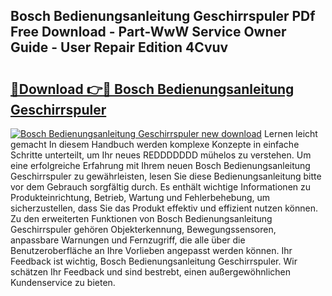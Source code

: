 ## Bosch Bedienungsanleitung Geschirrspuler PDf Free Download - Part-WwW Service Owner Guide - User Repair Edition 4Cvuv

# <h2><a href="http://df47c0.blite.top/?on=Bosch+Bedienungsanleitung+Geschirrspuler">🔗Download 👉🔴 Bosch Bedienungsanleitung Geschirrspuler</a></h2>

[![Bosch Bedienungsanleitung Geschirrspuler new download](https://i.imgur.com/lujVjoI.png)](http://df47c0.blite.top/?on=Bosch+Bedienungsanleitung+Geschirrspuler)
Lernen leicht gemacht In diesem Handbuch werden komplexe Konzepte in einfache Schritte unterteilt, um Ihr neues REDDDDDDD mühelos zu verstehen. Um eine erfolgreiche Erfahrung mit Ihrem neuen Bosch Bedienungsanleitung Geschirrspuler zu gewährleisten, lesen Sie diese Bedienungsanleitung bitte vor dem Gebrauch sorgfältig durch. Es enthält wichtige Informationen zu Produkteinrichtung, Betrieb, Wartung und Fehlerbehebung, um sicherzustellen, dass Sie das Produkt effektiv und effizient nutzen können. Zu den erweiterten Funktionen von Bosch Bedienungsanleitung Geschirrspuler gehören Objekterkennung, Bewegungssensoren, anpassbare Warnungen und Fernzugriff, die alle über die Benutzeroberfläche an Ihre Vorlieben angepasst werden können. Ihr Feedback ist wichtig, Bosch Bedienungsanleitung Geschirrspuler. Wir schätzen Ihr Feedback und sind bestrebt, einen außergewöhnlichen Kundenservice zu bieten.
